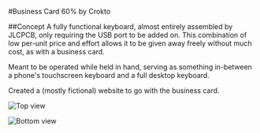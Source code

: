 #Business Card 60%
by Crokto

##Concept
A fully functional keyboard, almost entirely assembled by JLCPCB, only requiring the USB port to be added on. This combination of low per-unit price and effort allows it to be given away freely without much cost, as with a business card.

Meant to be operated while held in hand, serving as something in-between a phone's touchscreen keyboard and a full desktop keyboard.

Created a (mostly fictional) website to go with the business card.

![Top view](https://imgur.com/NWcrcBZ)

![Bottom view](https://imgur.com/AROHxKC)